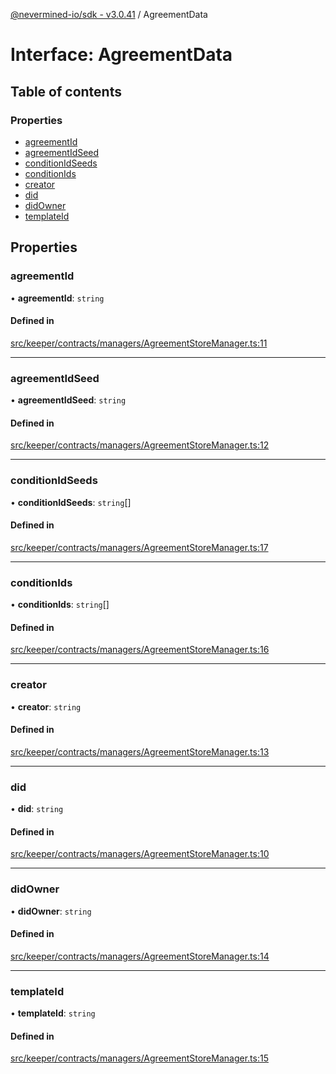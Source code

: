 [@nevermined-io/sdk - v3.0.41](../code-reference.md) / AgreementData

# Interface: AgreementData

## Table of contents

### Properties

- [agreementId](AgreementData.md#agreementid)
- [agreementIdSeed](AgreementData.md#agreementidseed)
- [conditionIdSeeds](AgreementData.md#conditionidseeds)
- [conditionIds](AgreementData.md#conditionids)
- [creator](AgreementData.md#creator)
- [did](AgreementData.md#did)
- [didOwner](AgreementData.md#didowner)
- [templateId](AgreementData.md#templateid)

## Properties

### agreementId

• **agreementId**: `string`

#### Defined in

[src/keeper/contracts/managers/AgreementStoreManager.ts:11](https://github.com/nevermined-io/sdk-js/blob/3e552f889871135260309ba0e332abffa92609ef/src/keeper/contracts/managers/AgreementStoreManager.ts#L11)

---

### agreementIdSeed

• **agreementIdSeed**: `string`

#### Defined in

[src/keeper/contracts/managers/AgreementStoreManager.ts:12](https://github.com/nevermined-io/sdk-js/blob/3e552f889871135260309ba0e332abffa92609ef/src/keeper/contracts/managers/AgreementStoreManager.ts#L12)

---

### conditionIdSeeds

• **conditionIdSeeds**: `string`[]

#### Defined in

[src/keeper/contracts/managers/AgreementStoreManager.ts:17](https://github.com/nevermined-io/sdk-js/blob/3e552f889871135260309ba0e332abffa92609ef/src/keeper/contracts/managers/AgreementStoreManager.ts#L17)

---

### conditionIds

• **conditionIds**: `string`[]

#### Defined in

[src/keeper/contracts/managers/AgreementStoreManager.ts:16](https://github.com/nevermined-io/sdk-js/blob/3e552f889871135260309ba0e332abffa92609ef/src/keeper/contracts/managers/AgreementStoreManager.ts#L16)

---

### creator

• **creator**: `string`

#### Defined in

[src/keeper/contracts/managers/AgreementStoreManager.ts:13](https://github.com/nevermined-io/sdk-js/blob/3e552f889871135260309ba0e332abffa92609ef/src/keeper/contracts/managers/AgreementStoreManager.ts#L13)

---

### did

• **did**: `string`

#### Defined in

[src/keeper/contracts/managers/AgreementStoreManager.ts:10](https://github.com/nevermined-io/sdk-js/blob/3e552f889871135260309ba0e332abffa92609ef/src/keeper/contracts/managers/AgreementStoreManager.ts#L10)

---

### didOwner

• **didOwner**: `string`

#### Defined in

[src/keeper/contracts/managers/AgreementStoreManager.ts:14](https://github.com/nevermined-io/sdk-js/blob/3e552f889871135260309ba0e332abffa92609ef/src/keeper/contracts/managers/AgreementStoreManager.ts#L14)

---

### templateId

• **templateId**: `string`

#### Defined in

[src/keeper/contracts/managers/AgreementStoreManager.ts:15](https://github.com/nevermined-io/sdk-js/blob/3e552f889871135260309ba0e332abffa92609ef/src/keeper/contracts/managers/AgreementStoreManager.ts#L15)
